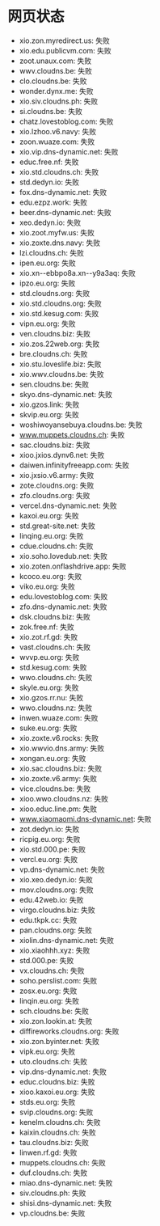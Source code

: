 # 网页状态
- xio.zon.myredirect.us: 失败
- xio.edu.publicvm.com: 失败
- zoot.unaux.com: 失败
- wwv.cloudns.be: 失败
- clo.cloudns.be: 失败
- wonder.dynx.me: 失败
- xio.siv.cloudns.ph: 失败
- si.cloudns.be: 失败
- chatz.lovestoblog.com: 失败
- xio.lzhoo.v6.navy: 失败
- zoon.wuaze.com: 失败
- xio.vip.dns-dynamic.net: 失败
- educ.free.nf: 失败
- xio.std.cloudns.ch: 失败
- std.dedyn.io: 失败
- fox.dns-dynamic.net: 失败
- edu.ezpz.work: 失败
- beer.dns-dynamic.net: 失败
- xeo.dedyn.io: 失败
- xio.zoot.myfw.us: 失败
- xio.zoxte.dns.navy: 失败
- lzi.cloudns.ch: 失败
- ipen.eu.org: 失败
- xio.xn--ebbpo8a.xn--y9a3aq: 失败
- ipzo.eu.org: 失败
- std.cloudns.org: 失败
- xio.std.cloudns.org: 失败
- xio.std.kesug.com: 失败
- vipn.eu.org: 失败
- ven.cloudns.biz: 失败
- xio.zos.22web.org: 失败
- bre.cloudns.ch: 失败
- xio.stu.loveslife.biz: 失败
- xio.wwv.cloudns.be: 失败
- sen.cloudns.be: 失败
- skyo.dns-dynamic.net: 失败
- xio.gzos.link: 失败
- skvip.eu.org: 失败
- woshiwoyansebuya.cloudns.be: 失败
- www.muppets.cloudns.ch: 失败
- sac.cloudns.biz: 失败
- xioo.jxios.dynv6.net: 失败
- daiwen.infinityfreeapp.com: 失败
- xio.jxsio.v6.army: 失败
- zote.cloudns.org: 失败
- zfo.cloudns.org: 失败
- vercel.dns-dynamic.net: 失败
- kaxoi.eu.org: 失败
- std.great-site.net: 失败
- linqing.eu.org: 失败
- cdue.cloudns.ch: 失败
- xio.soho.lovedub.net: 失败
- xio.zoten.onflashdrive.app: 失败
- kcoco.eu.org: 失败
- viko.eu.org: 失败
- edu.lovestoblog.com: 失败
- zfo.dns-dynamic.net: 失败
- dsk.cloudns.biz: 失败
- zok.free.nf: 失败
- xio.zot.rf.gd: 失败
- vast.cloudns.ch: 失败
- wvvp.eu.org: 失败
- std.kesug.com: 失败
- wwo.cloudns.ch: 失败
- skyle.eu.org: 失败
- xio.gzos.rr.nu: 失败
- wwo.cloudns.nz: 失败
- inwen.wuaze.com: 失败
- suke.eu.org: 失败
- xio.zoxte.v6.rocks: 失败
- xio.wwvio.dns.army: 失败
- xongan.eu.org: 失败
- xio.sac.cloudns.biz: 失败
- xio.zoxte.v6.army: 失败
- vice.cloudns.be: 失败
- xioo.wwo.cloudns.nz: 失败
- xioo.educ.line.pm: 失败
- www.xiaomaomi.dns-dynamic.net: 失败
- zot.dedyn.io: 失败
- ricpig.eu.org: 失败
- xio.std.000.pe: 失败
- vercl.eu.org: 失败
- vp.dns-dynamic.net: 失败
- xio.xeo.dedyn.io: 失败
- mov.cloudns.org: 失败
- edu.42web.io: 失败
- virgo.cloudns.biz: 失败
- edu.tkpk.cc: 失败
- pan.cloudns.org: 失败
- xiolin.dns-dynamic.net: 失败
- xio.xiaohhh.xyz: 失败
- std.000.pe: 失败
- vx.cloudns.ch: 失败
- soho.perslist.com: 失败
- zosx.eu.org: 失败
- linqin.eu.org: 失败
- sch.cloudns.be: 失败
- xio.zon.lookin.at: 失败
- diffireworks.cloudns.org: 失败
- xio.zon.byinter.net: 失败
- vipk.eu.org: 失败
- uto.cloudns.ch: 失败
- vip.dns-dynamic.net: 失败
- educ.cloudns.biz: 失败
- xioo.kaxoi.eu.org: 失败
- stds.eu.org: 失败
- svip.cloudns.org: 失败
- kenelm.cloudns.ch: 失败
- kaixin.cloudns.ch: 失败
- tau.cloudns.biz: 失败
- linwen.rf.gd: 失败
- muppets.cloudns.ch: 失败
- duf.cloudns.ch: 失败
- miao.dns-dynamic.net: 失败
- siv.cloudns.ph: 失败
- shisi.dns-dynamic.net: 失败
- vp.cloudns.be: 失败
